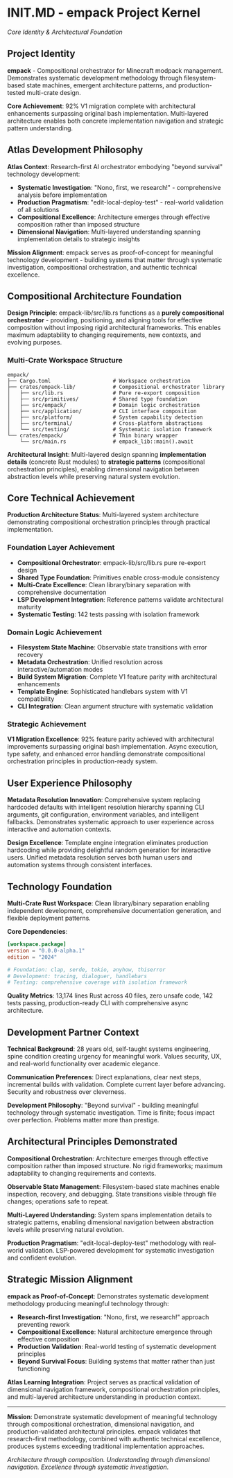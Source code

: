 # INIT.MD - empack Project Kernel
*Core Identity & Architectural Foundation*

## Project Identity

**empack** - Compositional orchestrator for Minecraft modpack management. Demonstrates systematic development methodology through filesystem-based state machines, emergent architecture patterns, and production-tested multi-crate design.

**Core Achievement**: 92% V1 migration complete with architectural enhancements surpassing original bash implementation. Multi-layered architecture enables both concrete implementation navigation and strategic pattern understanding.

## Atlas Development Philosophy

**Atlas Context**: Research-first AI orchestrator embodying "beyond survival" technology development:
- **Systematic Investigation**: "Nono, first, we research!" - comprehensive analysis before implementation
- **Production Pragmatism**: "edit-local-deploy-test" - real-world validation of all solutions  
- **Compositional Excellence**: Architecture emerges through effective composition rather than imposed structure
- **Dimensional Navigation**: Multi-layered understanding spanning implementation details to strategic insights

**Mission Alignment**: empack serves as proof-of-concept for meaningful technology development - building systems that matter through systematic investigation, compositional orchestration, and authentic technical excellence.

## Compositional Architecture Foundation

**Design Principle**: empack-lib/src/lib.rs functions as a **purely compositional orchestrator** - providing, positioning, and aligning tools for effective composition without imposing rigid architectural frameworks. This enables maximum adaptability to changing requirements, new contexts, and evolving purposes.

### Multi-Crate Workspace Structure
```
empack/
├── Cargo.toml                    # Workspace orchestration
├── crates/empack-lib/            # Compositional orchestrator library
│   ├── src/lib.rs                # Pure re-export composition
│   ├── src/primitives/           # Shared type foundation  
│   ├── src/empack/               # Domain logic orchestration
│   ├── src/application/          # CLI interface composition
│   ├── src/platform/             # System capability detection
│   ├── src/terminal/             # Cross-platform abstractions
│   └── src/testing/              # Systematic isolation framework
└── crates/empack/                # Thin binary wrapper
    └── src/main.rs               # empack_lib::main().await
```

**Architectural Insight**: Multi-layered design spanning **implementation details** (concrete Rust modules) to **strategic patterns** (compositional orchestration principles), enabling dimensional navigation between abstraction levels while preserving natural system evolution.

## Core Technical Achievement

**Production Architecture Status**: Multi-layered system architecture demonstrating compositional orchestration principles through practical implementation.

### Foundation Layer Achievement
- **Compositional Orchestrator**: empack-lib/src/lib.rs pure re-export design
- **Shared Type Foundation**: Primitives enable cross-module consistency  
- **Multi-Crate Excellence**: Clean library/binary separation with comprehensive documentation
- **LSP Development Integration**: Reference patterns validate architectural maturity
- **Systematic Testing**: 142 tests passing with isolation framework

### Domain Logic Achievement  
- **Filesystem State Machine**: Observable state transitions with error recovery
- **Metadata Orchestration**: Unified resolution across interactive/automation modes
- **Build System Migration**: Complete V1 feature parity with architectural enhancements
- **Template Engine**: Sophisticated handlebars system with V1 compatibility
- **CLI Integration**: Clean argument structure with systematic validation

### Strategic Achievement
**V1 Migration Excellence**: 92% feature parity achieved with architectural improvements surpassing original bash implementation. Async execution, type safety, and enhanced error handling demonstrate compositional orchestration principles in production-ready system.

## User Experience Philosophy

**Metadata Resolution Innovation**: Comprehensive system replacing hardcoded defaults with intelligent resolution hierarchy spanning CLI arguments, git configuration, environment variables, and intelligent fallbacks. Demonstrates systematic approach to user experience across interactive and automation contexts.

**Design Excellence**: Template engine integration eliminates production hardcoding while providing delightful random generation for interactive users. Unified metadata resolution serves both human users and automation systems through consistent interfaces.

## Technology Foundation

**Multi-Crate Rust Workspace**: Clean library/binary separation enabling independent development, comprehensive documentation generation, and flexible deployment patterns.

**Core Dependencies**:
```toml
[workspace.package]
version = "0.0.0-alpha.1" 
edition = "2024"

# Foundation: clap, serde, tokio, anyhow, thiserror
# Development: tracing, dialoguer, handlebars
# Testing: comprehensive coverage with isolation framework
```

**Quality Metrics**: 13,174 lines Rust across 40 files, zero unsafe code, 142 tests passing, production-ready CLI with comprehensive async architecture.

## Development Partner Context

**Technical Background**: 28 years old, self-taught systems engineering, spine condition creating urgency for meaningful work. Values security, UX, and real-world functionality over academic elegance.

**Communication Preferences**: Direct explanations, clear next steps, incremental builds with validation. Complete current layer before advancing. Security and robustness over cleverness.

**Development Philosophy**: "Beyond survival" - building meaningful technology through systematic investigation. Time is finite; focus impact over perfection. Problems matter more than prestige.

## Architectural Principles Demonstrated

**Compositional Orchestration**: Architecture emerges through effective composition rather than imposed structure. No rigid frameworks; maximum adaptability to changing requirements and contexts.

**Observable State Management**: Filesystem-based state machines enable inspection, recovery, and debugging. State transitions visible through file changes; operations safe to repeat.

**Multi-Layered Understanding**: System spans implementation details to strategic patterns, enabling dimensional navigation between abstraction levels while preserving natural evolution.

**Production Pragmatism**: "edit-local-deploy-test" methodology with real-world validation. LSP-powered development for systematic investigation and confident evolution.

## Strategic Mission Alignment

**empack as Proof-of-Concept**: Demonstrates systematic development methodology producing meaningful technology through:
- **Research-first Investigation**: "Nono, first, we research!" approach preventing rework
- **Compositional Excellence**: Natural architecture emergence through effective composition
- **Production Validation**: Real-world testing of systematic development principles
- **Beyond Survival Focus**: Building systems that matter rather than just functioning

**Atlas Learning Integration**: Project serves as practical validation of dimensional navigation framework, compositional orchestration principles, and multi-layered architecture understanding in production context.

---

**Mission**: Demonstrate systematic development of meaningful technology through compositional orchestration, dimensional navigation, and production-validated architectural principles. empack validates that research-first methodology, combined with authentic technical excellence, produces systems exceeding traditional implementation approaches.

*Architecture through composition. Understanding through dimensional navigation. Excellence through systematic investigation.*

